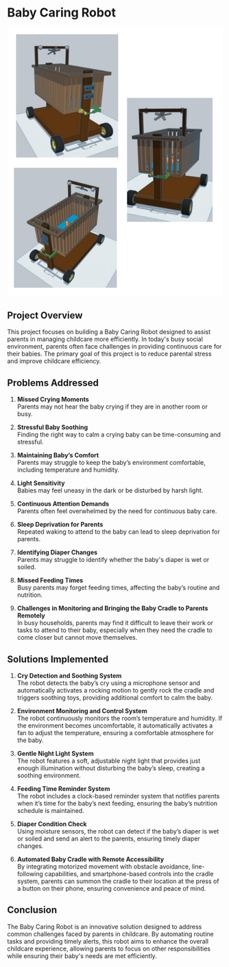# Baby Caring Robot

![Prototype Image](images/prototype.png)

## Project Overview

This project focuses on building a Baby Caring Robot designed to assist parents in managing childcare more efficiently. In today's busy social environment, parents often face challenges in providing continuous care for their babies. The primary goal of this project is to reduce parental stress and improve childcare efficiency.

## Problems Addressed

1. **Missed Crying Moments**  
   Parents may not hear the baby crying if they are in another room or busy.

2. **Stressful Baby Soothing**  
   Finding the right way to calm a crying baby can be time-consuming and stressful.

3. **Maintaining Baby’s Comfort**  
   Parents may struggle to keep the baby’s environment comfortable, including temperature and humidity.

4. **Light Sensitivity**  
   Babies may feel uneasy in the dark or be disturbed by harsh light.

5. **Continuous Attention Demands**  
   Parents often feel overwhelmed by the need for continuous baby care.

6. **Sleep Deprivation for Parents**  
   Repeated waking to attend to the baby can lead to sleep deprivation for parents.

7. **Identifying Diaper Changes**  
   Parents may struggle to identify whether the baby's diaper is wet or soiled.

8. **Missed Feeding Times**  
   Busy parents may forget feeding times, affecting the baby’s routine and nutrition.

9. **Challenges in Monitoring and Bringing the Baby Cradle to Parents Remotely**  
   In busy households, parents may find it difficult to leave their work or tasks to attend to their baby, especially when they need the cradle to come closer but cannot move themselves.

## Solutions Implemented

1. **Cry Detection and Soothing System**  
   The robot detects the baby’s cry using a microphone sensor and automatically activates a rocking motion to gently rock the cradle and triggers soothing toys, providing additional comfort to calm the baby.

2. **Environment Monitoring and Control System**  
   The robot continuously monitors the room’s temperature and humidity. If the environment becomes uncomfortable, it automatically activates a fan to adjust the temperature, ensuring a comfortable atmosphere for the baby.

3. **Gentle Night Light System**  
   The robot features a soft, adjustable night light that provides just enough illumination without disturbing the baby’s sleep, creating a soothing environment.

4. **Feeding Time Reminder System**  
   The robot includes a clock-based reminder system that notifies parents when it’s time for the baby’s next feeding, ensuring the baby’s nutrition schedule is maintained.

5. **Diaper Condition Check**  
   Using moisture sensors, the robot can detect if the baby’s diaper is wet or soiled and send an alert to the parents, ensuring timely diaper changes.

6. **Automated Baby Cradle with Remote Accessibility**  
   By integrating motorized movement with obstacle avoidance, line-following capabilities, and smartphone-based controls into the cradle system, parents can summon the cradle to their location at the press of a button on their phone, ensuring convenience and peace of mind.

## Conclusion

The Baby Caring Robot is an innovative solution designed to address common challenges faced by parents in childcare. By automating routine tasks and providing timely alerts, this robot aims to enhance the overall childcare experience, allowing parents to focus on other responsibilities while ensuring their baby's needs are met efficiently.
